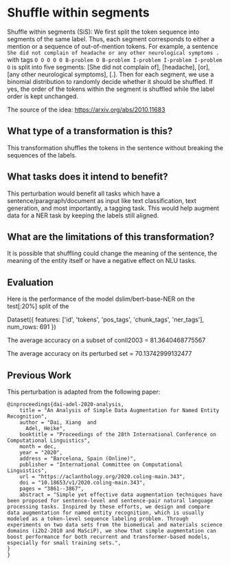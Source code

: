 # Shuffle within segments
Shuffle within segments (SiS): We first split the token sequence into segments of the same label. Thus, each segment corresponds to either a mention or a sequence of out-of-mention tokens. For example, a sentence `She did not complain of headache or any other neurological symptoms .` with tags `O O O O O B-problem O B-problem I-problem I-problem I-problem O` is split into five segments: [She did not complain of], [headache], [or], [any other neurological symptoms], [.]. Then for each segment, we use a binomial distribution to randomly
decide whether it should be shuffled. If yes, the order of the tokens within the segment is shuffled while the label order is kept unchanged.

The source of the idea: https://arxiv.org/abs/2010.11683

## What type of a transformation is this?
This transformation shuffles the tokens in the sentence without breaking the sequences of the labels.

## What tasks does it intend to benefit?
This perturbation would benefit all tasks which have a sentence/paragraph/document as input like text classification,
text generation, and most importantly, a tagging task.
This would help augment data for a NER task by keeping the labels still aligned.

## What are the limitations of this transformation?
It is possible that shuffling could change the meaning of the sentence, the meaning of the entity itself or have a negative effect on NLU tasks.

## Evaluation

Here is the performance of the model dslim/bert-base-NER on the test[:20%] split of the

Dataset({
    features: ['id', 'tokens', 'pos_tags', 'chunk_tags', 'ner_tags'],
    num_rows: 691
})

The average accuracy on a subset of conll2003 = 81.3640468775567

The average accuracy on its perturbed set = 70.13742999132477

## Previous Work
This perturbation is adapted from the following paper:
```
@inproceedings{dai-adel-2020-analysis,
    title = "An Analysis of Simple Data Augmentation for Named Entity Recognition",
    author = "Dai, Xiang  and
      Adel, Heike",
    booktitle = "Proceedings of the 28th International Conference on Computational Linguistics",
    month = dec,
    year = "2020",
    address = "Barcelona, Spain (Online)",
    publisher = "International Committee on Computational Linguistics",
    url = "https://aclanthology.org/2020.coling-main.343",
    doi = "10.18653/v1/2020.coling-main.343",
    pages = "3861--3867",
    abstract = "Simple yet effective data augmentation techniques have been proposed for sentence-level and sentence-pair natural language processing tasks. Inspired by these efforts, we design and compare data augmentation for named entity recognition, which is usually modeled as a token-level sequence labeling problem. Through experiments on two data sets from the biomedical and materials science domains (i2b2-2010 and MaSciP), we show that simple augmentation can boost performance for both recurrent and transformer-based models, especially for small training sets.",
}
}
```